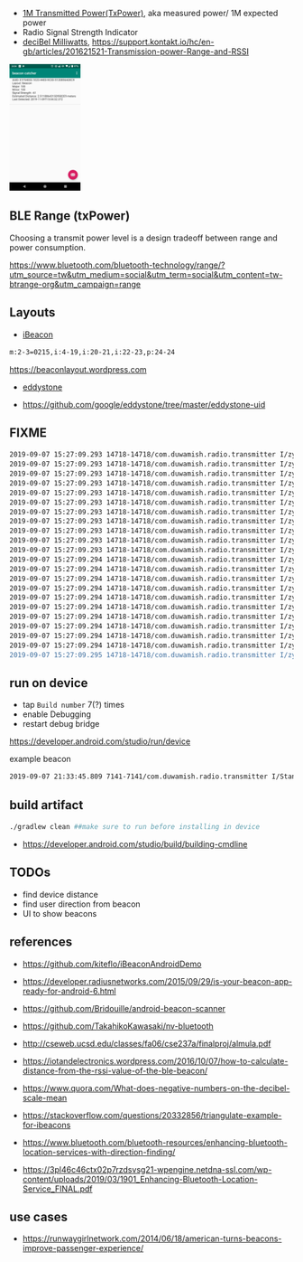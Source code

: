 
- [1M Transmitted Power(TxPower)](https://stackoverflow.com/a/36867888/432903), aka measured power/ 1M expected power
- Radio Signal Strength Indicator
- [deciBel Milliwatts](https://en.wikipedia.org/wiki/DBm), https://support.kontakt.io/hc/en-gb/articles/201621521-Transmission-power-Range-and-RSSI

<img src="beacon_list.png" width="25%"/>

BLE Range (txPower)
--

Choosing a transmit power level is a design tradeoff between range and power consumption.

https://www.bluetooth.com/bluetooth-technology/range/?utm_source=tw&utm_medium=social&utm_term=social&utm_content=tw-btrange-org&utm_campaign=range

Layouts
------

* [iBeacon](https://developer.apple.com/ibeacon/)

```bash
m:2-3=0215,i:4-19,i:20-21,i:22-23,p:24-24
```

https://beaconlayout.wordpress.com

* [eddystone](https://developers.google.com/beacons/eddystone)
- https://github.com/google/eddystone/tree/master/eddystone-uid

FIXME
----

```bash
2019-09-07 15:27:09.293 14718-14718/com.duwamish.radio.transmitter I/zygote: Rejecting re-init on previously-failed class java.lang.Class<android.support.v4.view.ViewCompat$OnUnhandledKeyEventListenerWrapper>: java.lang.NoClassDefFoundError: Failed resolution of: Landroid/view/View$OnUnhandledKeyEventListener;
2019-09-07 15:27:09.293 14718-14718/com.duwamish.radio.transmitter I/zygote:     at void android.support.v4.view.ViewCompat.setOnApplyWindowInsetsListener(android.view.View, android.support.v4.view.OnApplyWindowInsetsListener) (ViewCompat.java:2203)
2019-09-07 15:27:09.293 14718-14718/com.duwamish.radio.transmitter I/zygote:     at android.view.ViewGroup android.support.v7.app.AppCompatDelegateImpl.createSubDecor() (AppCompatDelegateImpl.java:637)
2019-09-07 15:27:09.293 14718-14718/com.duwamish.radio.transmitter I/zygote:     at void android.support.v7.app.AppCompatDelegateImpl.ensureSubDecor() (AppCompatDelegateImpl.java:518)
2019-09-07 15:27:09.293 14718-14718/com.duwamish.radio.transmitter I/zygote:     at void android.support.v7.app.AppCompatDelegateImpl.setContentView(int) (AppCompatDelegateImpl.java:466)
2019-09-07 15:27:09.293 14718-14718/com.duwamish.radio.transmitter I/zygote:     at void android.support.v7.app.AppCompatActivity.setContentView(int) (AppCompatActivity.java:140)
2019-09-07 15:27:09.293 14718-14718/com.duwamish.radio.transmitter I/zygote:     at void com.duwamish.radio.transmitter.BeaconCatcherController.onCreate(android.os.Bundle) (BeaconCatcherController.kt:46)
2019-09-07 15:27:09.293 14718-14718/com.duwamish.radio.transmitter I/zygote:     at void android.app.Activity.performCreate(android.os.Bundle, android.os.PersistableBundle) (Activity.java:6999)
2019-09-07 15:27:09.293 14718-14718/com.duwamish.radio.transmitter I/zygote:     at void android.app.Activity.performCreate(android.os.Bundle) (Activity.java:6990)
2019-09-07 15:27:09.293 14718-14718/com.duwamish.radio.transmitter I/zygote:     at void android.app.Instrumentation.callActivityOnCreate(android.app.Activity, android.os.Bundle) (Instrumentation.java:1214)
2019-09-07 15:27:09.293 14718-14718/com.duwamish.radio.transmitter I/zygote:     at android.app.Activity android.app.ActivityThread.performLaunchActivity(android.app.ActivityThread$ActivityClientRecord, android.content.Intent) (ActivityThread.java:2731)
2019-09-07 15:27:09.294 14718-14718/com.duwamish.radio.transmitter I/zygote:     at void android.app.ActivityThread.handleLaunchActivity(android.app.ActivityThread$ActivityClientRecord, android.content.Intent, java.lang.String) (ActivityThread.java:2856)
2019-09-07 15:27:09.294 14718-14718/com.duwamish.radio.transmitter I/zygote:     at void android.app.ActivityThread.-wrap11(android.app.ActivityThread, android.app.ActivityThread$ActivityClientRecord, android.content.Intent, java.lang.String) (ActivityThread.java:-1)
2019-09-07 15:27:09.294 14718-14718/com.duwamish.radio.transmitter I/zygote:     at void android.app.ActivityThread$H.handleMessage(android.os.Message) (ActivityThread.java:1589)
2019-09-07 15:27:09.294 14718-14718/com.duwamish.radio.transmitter I/zygote:     at void android.os.Handler.dispatchMessage(android.os.Message) (Handler.java:106)
2019-09-07 15:27:09.294 14718-14718/com.duwamish.radio.transmitter I/zygote:     at void android.os.Looper.loop() (Looper.java:164)
2019-09-07 15:27:09.294 14718-14718/com.duwamish.radio.transmitter I/zygote:     at void android.app.ActivityThread.main(java.lang.String[]) (ActivityThread.java:6494)
2019-09-07 15:27:09.294 14718-14718/com.duwamish.radio.transmitter I/zygote:     at java.lang.Object java.lang.reflect.Method.invoke(java.lang.Object, java.lang.Object[]) (Method.java:-2)
2019-09-07 15:27:09.294 14718-14718/com.duwamish.radio.transmitter I/zygote:     at void com.android.internal.os.RuntimeInit$MethodAndArgsCaller.run() (RuntimeInit.java:438)
2019-09-07 15:27:09.294 14718-14718/com.duwamish.radio.transmitter I/zygote:     at void com.android.internal.os.ZygoteInit.main(java.lang.String[]) (ZygoteInit.java:807)
2019-09-07 15:27:09.294 14718-14718/com.duwamish.radio.transmitter I/zygote: Caused by: java.lang.ClassNotFoundException: Didn't find class "android.view.View$OnUnhandledKeyEventListener" on path: DexPathList[[zip file "/data/app/com.duwamish.radio.transmitter-FtcoIOHH2kvjqqHIpQiWGw==/base.apk", zip file "/data/app/com.duwamish.radio.transmitter-FtcoIOHH2kvjqqHIpQiWGw==/split_lib_dependencies_apk.apk", zip file "/data/app/com.duwamish.radio.transmitter-FtcoIOHH2kvjqqHIpQiWGw==/split_lib_resources_apk.apk", zip file "/data/app/com.duwamish.radio.transmitter-FtcoIOHH2kvjqqHIpQiWGw==/split_lib_slice_0_apk.apk", zip file "/data/app/com.duwamish.radio.transmitter-FtcoIOHH2kvjqqHIpQiWGw==/split_lib_slice_1_apk.apk", zip file "/data/app/com.duwamish.radio.transmitter-FtcoIOHH2kvjqqHIpQiWGw==/split_lib_slice_2_apk.apk", zip file "/data/app/com.duwamish.radio.transmitter-FtcoIOHH2kvjqqHIpQiWGw==/split_lib_slice_3_apk.apk", zip file "/data/app/com.duwamish.radio.transmitter-FtcoIOHH2kvjqqHIpQiWGw==/split_lib_slice_4_apk.apk", zip file "/data/app/com.duwamish.radio.transmitter-FtcoIOHH2kvjqqHIp
2019-09-07 15:27:09.295 14718-14718/com.duwamish.radio.transmitter I/zygote:     at java.lang.Class dalvik.system.BaseDexClassLoader.findClass(java.lang.String) (BaseDexClassLoader.java:125)

```

run on device
--

- tap `Build number` 7(?) times
- enable Debugging
- restart debug bridge

https://developer.android.com/studio/run/device

example beacon

```bash
2019-09-07 21:33:45.809 7141-7141/com.duwamish.radio.transmitter I/StandardBeaconCacther: UUID: P1F54E02-1E23-44P0-9C3D-512PB56ADED9\nmajor: 100\nminor100
```
build artifact
---------------

```bash
./gradlew clean ##make sure to run before installing in device
```

- https://developer.android.com/studio/build/building-cmdline


TODOs
-----

- find device distance 
- find user direction from beacon
- UI to show beacons

references
---

- https://github.com/kiteflo/iBeaconAndroidDemo
- https://developer.radiusnetworks.com/2015/09/29/is-your-beacon-app-ready-for-android-6.html
- https://github.com/Bridouille/android-beacon-scanner
- https://github.com/TakahikoKawasaki/nv-bluetooth
- http://cseweb.ucsd.edu/classes/fa06/cse237a/finalproj/almula.pdf
- https://iotandelectronics.wordpress.com/2016/10/07/how-to-calculate-distance-from-the-rssi-value-of-the-ble-beacon/
- https://www.quora.com/What-does-negative-numbers-on-the-decibel-scale-mean

- https://stackoverflow.com/questions/20332856/triangulate-example-for-ibeacons
- https://www.bluetooth.com/bluetooth-resources/enhancing-bluetooth-location-services-with-direction-finding/
- https://3pl46c46ctx02p7rzdsvsg21-wpengine.netdna-ssl.com/wp-content/uploads/2019/03/1901_Enhancing-Bluetooth-Location-Service_FINAL.pdf

use cases
---------
- https://runwaygirlnetwork.com/2014/06/18/american-turns-beacons-improve-passenger-experience/